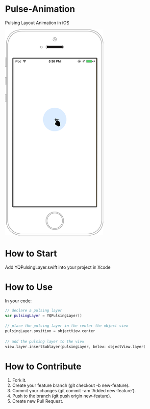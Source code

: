 Pulse-Animation
===============

Pulsing Layout Animation in iOS


![Alt text](/YQPulseAnimation-Example/screenshot_1.png?raw=true "Optional Title")


How to Start
======
Add YQPulsingLayer.swift into your project in Xcode


How to Use
======
In your code:
```Swift
// declare a pulsing layer
var pulsingLayer = YQPulsingLayer()

// place the pulsing layer in the center the object view
pulsingLayer.position = objectView.center

// add the pulsing layer to the view
view.layer.insertSublayer(pulsingLayer, below: objectView.layer)
```

How to Contribute
======
1. Fork it.
2. Create your feature branch (git checkout -b new-feature).
3. Commit your changes (git commit -am 'Added new-feature').
4. Push to the branch (git push origin new-feature).
5. Create new Pull Request.
